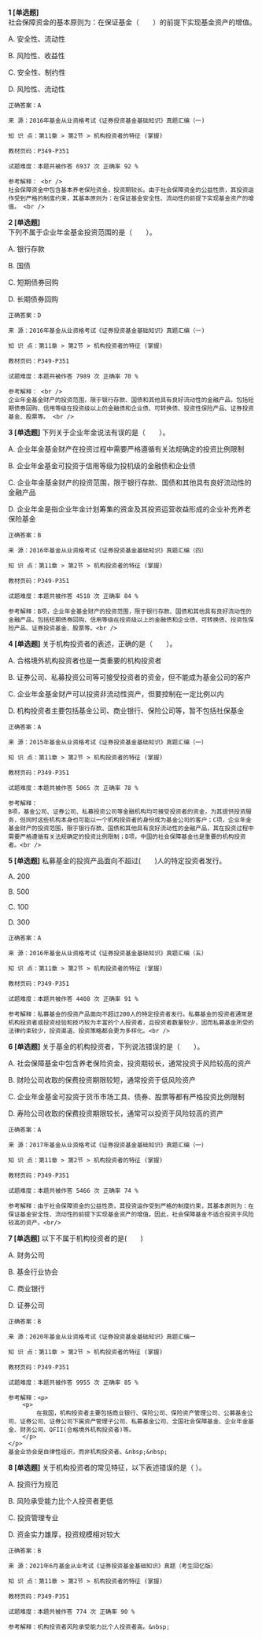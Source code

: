 **1 [单选题]**  <br />
社会保障资金的基本原则为：在保证基金（　　）的前提下实现基金资产的增值。 

A. 安全性、流动性

B. 风险性、收益性

C. 安全性、制约性

D. 风险性、流动性 

```
正确答案：A

来 源：2016年基金从业资格考试《证券投资基金基础知识》真题汇编（一)

知 识 点：第11章 > 第2节 > 机构投资者的特征 (掌握)

教材页码：P349-P351

试题难度：本题共被作答 6937 次 正确率 92 %

参考解释： <br />
社会保障资金中包含基本养老保险资金，投资期较长。由于社会保障资金的公益性质，其投资运作受到严格的制度约束，其基本原则为：在保证基金安全性、流动性的前提下实现基金资产的增值。 <br />

```


**2 [单选题]**  <br />
下列不属于企业年金基金投资范围的是（　　）。 

A. 银行存款

B. 国债

C. 短期债券回购

D. 长期债券回购 

```
正确答案：D

来 源：2016年基金从业资格考试《证券投资基金基础知识》真题汇编（一)

知 识 点：第11章 > 第2节 > 机构投资者的特征 (掌握)

教材页码：P349-P351

试题难度：本题共被作答 7989 次 正确率 70 %

参考解释： <br />
企业年金基金财产的投资范围，限于银行存款、国债和其他具有良好流动性的金融产品，包括短期债券回购、信用等级在投资级以上的金融债和企业债、可转换债、投资性保险产品、证券投资基金、股票等。 <br />

```


**3 [单选题]** 下列关于企业年金说法有误的是（　　）。

A. 企业年金基金财产在投资过程中需要严格遵循有关法规确定的投资比例限制

B. 企业年金基金可投资于信用等级为投机级的金融债和企业债

C. 企业年金基金财产的投资范围，限于银行存款、国债和其他具有良好流动性的金融产品

D. 企业年金是指企业年金计划筹集的资金及其投资运营收益形成的企业补充养老保险基金

```
正确答案：B

来 源：2016年基金从业资格考试《证券投资基金基础知识》真题汇编（四）

知 识 点：第11章 > 第2节 > 机构投资者的特征 (掌握)

教材页码：P349-P351

试题难度：本题共被作答 4518 次 正确率 84 %

参考解释：B项，企业年金基金财产的投资范围，限于银行存款、国债和其他具有良好流动性的金融产品，包括短期债券回购、信用等级在投资级以上的金融债和企业债、可转换债、投资性保险产品、证券投资基金、股票等。<br />
```


**4 [单选题]** 
关于机构投资者的表述，正确的是（　　）。

A. 合格境外机构投资者也是一类重要的机构投资者

B. 证券公司、私募投资公司等可接受投资者的资金，但不能成为基金公司的客户

C. 企业年金基金财产可以投资非流动性资产，但要控制在一定比例以内

D. 机构投资者主要包括基金公司、商业银行、保险公司等，暂不包括社保基金

```
正确答案：A

来 源：2015年基金从业资格考试《证券投资基金基础知识》真题汇编（一）

知 识 点：第11章 > 第2节 > 机构投资者的特征 (掌握)

教材页码：P349-P351

试题难度：本题共被作答 5065 次 正确率 78 %

参考解释：
B项，基金公司、证券公司、私募投资公司等金融机构均可接受投资者的资金，为其提供投资服务，但同时这些机构本身也可能以一个机构投资者的身份成为基金公司的客户；C项，企业年金基金财产的投资范围，限于银行存款、国债和其他具有良好流动性的金融产品，其在投资过程中需要严格遵循有关法规确定的投资比例限制；D项，中国的社会保障基金也是重要的机构投资者。<br />

```


**5 [单选题]** 私募基金的投资产品面向不超过(&emsp;&emsp;)人的特定投资者发行。

A. 200

B. 500

C. 100

D. 300

```
正确答案：A

来 源：2016年基金从业资格考试《证券投资基金基础知识》真题汇编（五）

知 识 点：第11章 > 第2节 > 机构投资者的特征 (掌握)

教材页码：P349-P351

试题难度：本题共被作答 4408 次 正确率 91 %

参考解释：私募基金的投资产品面向不超过200人的特定投资者发行。私募基金的投资者通常是机构投资者或投资经验和技巧较为丰富的个人投资者，且投资者数量较少，因而私募基金所受的法律约束较少，投资渠道、投资策略都会更为多样化。<br />

```


**6 [单选题]** 关于基金的机构投资者，下列说法错误的是（　　）。

A. 社会保障基金中包含养老保险资金，投资期较长，通常投资于风险较高的资产

B. 财险公司收取的保费投资期限较短，通常投资于低风险资产

C. 企业年金基金可投资于货币市场工具、债券、股票等都有严格投资比例限制

D. 寿险公司收取的保费投资期限较长，通常可以投资于风险较高的资产<br/>

```
正确答案：A

来 源：2017年基金从业资格考试《证券投资基金基础知识》真题汇编（一）

知 识 点：第11章 > 第2节 > 机构投资者的特征 (掌握)

教材页码：P349-P351

试题难度：本题共被作答 5466 次 正确率 74 %

参考解释：由于社会保障资金的公益性质，其投资运作受到严格的制度约束，其基本原则为：在保证基金安全性、流动性的前提下实现基金资产的增值。因此，社会保障基金不适合投资于风险较高的资产。<br/>
```


**7 [单选题]** 以下不属于机构投资者的是(&emsp;&emsp;)

A. 财务公司

B. 基金行业协会

C. 商业银行

D. 证券公司

```
正确答案：B

来 源：2020年基金从业资格考试《证券投资基金基础知识》真题汇编一

知 识 点：第11章 > 第2节 > 机构投资者的特征 (掌握)

教材页码：P349-P351

试题难度：本题共被作答 9955 次 正确率 85 %

参考解释：<p>
	<p>
		在我国，机构投资者主要包括商业银行、保险公司、保险资产管理公司、公募基金公司、证券公司、证券公司下属资产管理子公司、私募基金公司、全国社会保障基金、企业年金基金、财务公司、QFII(合格境外机构投资者)等。
	</p>
</p>
基金业协会是自律性组织，而非机构投资者。&nbsp;&nbsp;
```


**8 [单选题]** 关于机构投资者的常见特征，以下表述错误的是（ ）。

A. 投资行为规范

B. 风险承受能力比个人投资者更低

C. 投资管理专业

D. 资金实力雄厚，投资规模相对较大

```
正确答案：B

来 源：2021年6月基金从业考试《证券投资基金基础知识》真题（考生回忆版）

知 识 点：第11章 > 第2节 > 机构投资者的特征 (掌握)

教材页码：P349-P351

试题难度：本题共被作答 774 次 正确率 90 %

参考解释：机构投资者风险承受能力比个人投资者高。&nbsp;
```

